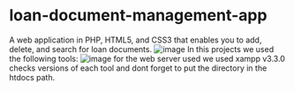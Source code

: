 # loan-document-management-app
A web application in PHP, HTML5, and CSS3 that enables you to add, delete, and search for loan documents.
![image](https://github.com/hanelo/loan-document-management-app/assets/89151879/546e23f4-d0cc-465c-a360-269d137fd07e)
In this projects we used the following tools: 
![image](https://github.com/hanelo/loan-document-management-app/assets/89151879/8cdb0214-61e3-4839-b573-ad982f8e54e1)
for the web server used we used xampp v3.3.0 checks versions of each tool and dont forget to put the directory in the htdocs path.

